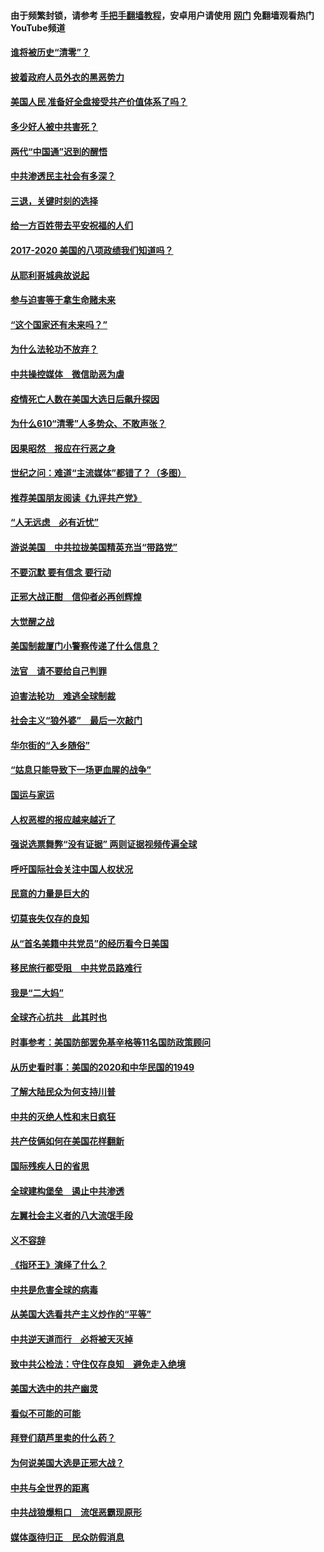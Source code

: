 #### 由于频繁封锁，请参考 [手把手翻墙教程](https://github.com/gfw-breaker/guides/wiki/)，安卓用户请使用 [网门](https://github.com/gfw-breaker/nogfw/blob/master/dl.md?t=01070600) 免翻墙观看热门YouTube频道 

#### [谁将被历史“清零”？](../pages/73/417485.md?t=01070600) 

#### [披着政府人员外衣的黑恶势力](../pages/73/417442.md?t=01070600) 

#### [美国人民 准备好全盘接受共产价值体系了吗？](../pages/73/417491.md?t=01070600) 

#### [多少好人被中共害死？](../pages/73/417144.md?t=01070600) 

#### [两代“中国通”迟到的醒悟](../pages/73/417064.md?t=01070600) 

#### [中共渗透民主社会有多深？](../pages/73/417063.md?t=01070600) 

#### [三退，关键时刻的选择](../pages/73/416969.md?t=01070600) 

#### [给一方百姓带去平安祝福的人们](../pages/73/416941.md?t=01070600) 

#### [2017-2020  美国的八项政绩我们知道吗？](../pages/73/416968.md?t=01070600) 

#### [从耶利哥城典故说起](../pages/73/416892.md?t=01070600) 

#### [参与迫害等于拿生命赌未来](../pages/73/416856.md?t=01070600) 

#### [“这个国家还有未来吗？”](../pages/73/416852.md?t=01070600) 

#### [为什么法轮功不放弃？](../pages/73/416864.md?t=01070600) 

#### [中共操控媒体　微信助恶为虐](../pages/73/416724.md?t=01070600) 

#### [疫情死亡人数在美国大选日后飙升探因](../pages/73/416606.md?t=01070600) 

#### [为什么610“清零”人多势众、不敢声张？](../pages/73/416632.md?t=01070600) 

#### [因果昭然　报应在行恶之身](../pages/73/416582.md?t=01070600) 

#### [世纪之问：难道“主流媒体”都错了？（多图）](../pages/73/416571.md?t=01070600) 

#### [推荐美国朋友阅读《九评共产党》](../pages/73/416510.md?t=01070600) 

#### [“人无远虑　必有近忧”](../pages/73/416513.md?t=01070600) 

#### [游说美国　中共拉拢美国精英充当“带路党”](../pages/73/416529.md?t=01070600) 

#### [不要沉默 要有信念 要行动](../pages/73/416457.md?t=01070600) 

#### [正邪大战正酣　信仰者必再创辉煌](../pages/73/416433.md?t=01070600) 

#### [大觉醒之战](../pages/73/416456.md?t=01070600) 

#### [美国制裁厦门小警察传递了什么信息？](../pages/73/416432.md?t=01070600) 

#### [法官　请不要给自己判罪](../pages/73/416379.md?t=01070600) 

#### [迫害法轮功　难逃全球制裁](../pages/73/416380.md?t=01070600) 

#### [社会主义“狼外婆”　最后一次敲门](../pages/73/416394.md?t=01070600) 

#### [华尔街的“入乡随俗”](../pages/73/416395.md?t=01070600) 

#### [“姑息只能导致下一场更血腥的战争”](../pages/73/416223.md?t=01070600) 

#### [国运与家运](../pages/73/416224.md?t=01070600) 

#### [人权恶棍的报应越来越近了](../pages/73/416276.md?t=01070600) 

#### [强说选票舞弊“没有证据” 两则证据视频传遍全球](../pages/73/416227.md?t=01070600) 

#### [呼吁国际社会关注中国人权状况](../pages/73/416135.md?t=01070600) 

#### [民意的力量是巨大的](../pages/73/416222.md?t=01070600) 

#### [切莫丧失仅存的良知](../pages/73/416134.md?t=01070600) 

#### [从“首名美籍中共党员”的经历看今日美国](../pages/73/416114.md?t=01070600) 

#### [移民旅行都受阻　中共党员路难行](../pages/73/416033.md?t=01070600) 

#### [我是“二大妈”](../pages/73/415529.md?t=01070600) 

#### [全球齐心抗共　此其时也](../pages/73/415989.md?t=01070600) 

#### [时事参考：美国防部罢免基辛格等11名国防政策顾问](../pages/73/415970.md?t=01070600) 

#### [从历史看时事：美国的2020和中华民国的1949](../pages/73/415949.md?t=01070600) 

#### [了解大陆民众为何支持川普](../pages/73/415950.md?t=01070600) 

#### [中共的灭绝人性和末日疯狂](../pages/73/415944.md?t=01070600) 

#### [共产伎俩如何在美国花样翻新](../pages/73/415908.md?t=01070600) 

#### [国际残疾人日的省思](../pages/73/415849.md?t=01070600) 

#### [全球建构堡垒　遏止中共渗透](../pages/73/415850.md?t=01070600) 

#### [左翼社会主义者的八大流氓手段](../pages/73/415802.md?t=01070600) 

#### [义不容辞](../pages/73/415807.md?t=01070600) 

#### [《指环王》演绎了什么？](../pages/73/415739.md?t=01070600) 

#### [中共是危害全球的病毒](../pages/73/415569.md?t=01070600) 

#### [从美国大选看共产主义炒作的“平等”](../pages/73/415654.md?t=01070600) 

#### [中共逆天道而行　必将被天灭掉](../pages/73/415626.md?t=01070600) 

#### [致中共公检法：守住仅存良知　避免走入绝境](../pages/73/415627.md?t=01070600) 

#### [美国大选中的共产幽灵](../pages/73/415618.md?t=01070600) 

#### [看似不可能的可能](../pages/73/415619.md?t=01070600) 

#### [拜登们葫芦里卖的什么药？](../pages/73/415531.md?t=01070600) 

#### [为何说美国大选是正邪大战？](../pages/73/415530.md?t=01070600) 

#### [中共与全世界的距离](../pages/73/415435.md?t=01070600) 

#### [中共战狼爆粗口　流氓恶霸现原形](../pages/73/415426.md?t=01070600) 

#### [媒体亟待归正　民众防假消息](../pages/73/415402.md?t=01070600) 

